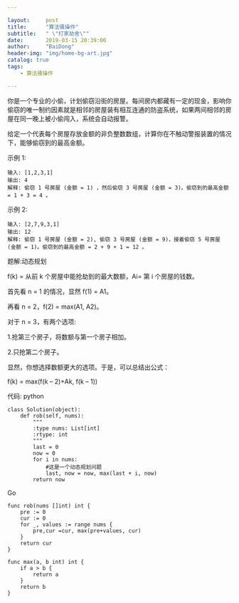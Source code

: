 ```yaml
---

layout:     post
title:      "算法骚操作"
subtitle:   " \"打家劫舍\""
date:       2019-03-15 20:39:00
author:     "BaiDong"
header-img: "img/home-bg-art.jpg"
catalog: true
tags:
    - 算法骚操作

---
```

你是一个专业的小偷，计划偷窃沿街的房屋。每间房内都藏有一定的现金，影响你偷窃的唯一制约因素就是相邻的房屋装有相互连通的防盗系统，如果两间相邻的房屋在同一晚上被小偷闯入，系统会自动报警。

给定一个代表每个房屋存放金额的非负整数数组，计算你在不触动警报装置的情况下，能够偷窃到的最高金额。

示例 1:

    输入: [1,2,3,1]
    输出: 4
    解释: 偷窃 1 号房屋 (金额 = 1) ，然后偷窃 3 号房屋 (金额 = 3)。偷窃到的最高金额 = 1 + 3 = 4 。

示例 2:

    输入: [2,7,9,3,1]
    输出: 12
    解释: 偷窃 1 号房屋 (金额 = 2), 偷窃 3 号房屋 (金额 = 9)，接着偷窃 5 号房屋 (金额 = 1)。偷窃到的最高金额 = 2 + 9 + 1 = 12 。


题解:动态规划

f(k) = 从前 k 个房屋中能抢劫到的最大数额，Ai= 第 i 个房屋的钱数。

首先看 n = 1 的情况，显然 f(1) = A1。

再看 n = 2，f(2) = max(A1, A2)。

对于 n = 3，有两个选项:

1.抢第三个房子，将数额与第一个房子相加。

2.只抢第二个房子。

显然，你想选择数额更大的选项。于是，可以总结出公式：

f(k) = max(f(k – 2)+Ak, f(k – 1))

代码:
python

    class Solution(object):
        def rob(self, nums):
            """
            :type nums: List[int]
            :rtype: int
            """
            last = 0 
            now = 0
            for i in nums: 
                #这是一个动态规划问题
                last, now = now, max(last + i, now)
            return now

Go

    func rob(nums []int) int {
        pre := 0
        cur := 0
        for _, values := range nums {
            pre,cur =cur, max(pre+values, cur)
        }
        return cur
    }

    func max(a, b int) int {
        if a > b {
            return a
        }
        return b
    }








